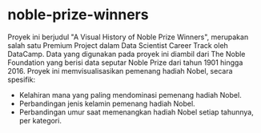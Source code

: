 # noble-prize-winners
Proyek ini berjudul "A Visual History of Noble Prize Winners", merupakan salah satu Premium Project dalam Data Scientist Career Track oleh DataCamp. Data yang digunakan pada proyek ini diambil dari The Noble Foundation yang berisi data seputar Noble Prize dari tahun 1901 hingga 2016. Proyek ini memvisualisasikan pemenang hadiah Nobel, secara spesifik:
- Kelahiran mana yang paling mendominasi pemenang hadiah Nobel.
- Perbandingan jenis kelamin pemenang hadiah Nobel.
- Perbandingan umur saat memenangkan hadiah Nobel setiap tahunnya, per kategori.
